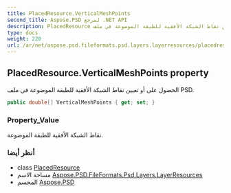 ```yaml
---
title: PlacedResource.VerticalMeshPoints
second_title: Aspose.PSD لمرجع .NET API
description: PlacedResource ملكية. الحصول على أو تعيين نقاط الشبكة الأفقية للطبقة الموضوعة في ملف PSD.
type: docs
weight: 220
url: /ar/net/aspose.psd.fileformats.psd.layers.layerresources/placedresource/verticalmeshpoints/
---
```

## PlacedResource.VerticalMeshPoints property

الحصول على أو تعيين نقاط الشبكة الأفقية للطبقة الموضوعة في ملف PSD.

```csharp
public double[] VerticalMeshPoints { get; set; }
```

### Property_Value

نقاط الشبكة الأفقية للطبقة الموضوعة.

### أنظر أيضا

* class [PlacedResource](../)
* مساحة الاسم [Aspose.PSD.FileFormats.Psd.Layers.LayerResources](../../placedresource/)
* المجسم [Aspose.PSD](../../../)


